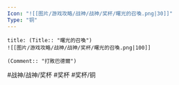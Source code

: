 ```yaml
---
Icon: "![[图片/游戏攻略/战神/战神/奖杯/曙光的召喚.png|30]]"
Type: "铜"
---
```

```ad-common-bronze-trophy
title: (Title:: "曙光的召喚")
![[图片/游戏攻略/战神/战神/奖杯/曙光的召喚.png|100]]

(Comment:: "打敗巴德爾")
```

#战神/战神/奖杯 #奖杯 #奖杯/铜
